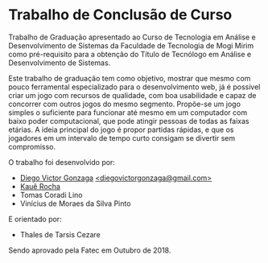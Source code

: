 # Trabalho de Conclusão de Curso
Trabalho de Graduação apresentado ao Curso de Tecnologia em Análise e Desenvolvimento de Sistemas da Faculdade de Tecnologia de Mogi Mirim como pré-requisito para a obtenção do Título de Tecnólogo em Análise e Desenvolvimento de Sistemas.

Este trabalho de graduação tem como objetivo, mostrar que mesmo com pouco ferramental especializado para o desenvolvimento web, já é possível criar um jogo com recursos de qualidade, com boa usabilidade e capaz de concorrer com outros jogos do mesmo segmento. Propõe-se um jogo simples o suficiente para funcionar até mesmo em um computador com baixo poder computacional, que pode atingir pessoas de todas as faixas etárias. A ideia principal do jogo é propor partidas rápidas, e que os jogadores em um intervalo de tempo curto consigam se divertir sem compromisso.

O trabalho foi desenvolvido por:

* [Diego Victor Gonzaga](https://www.linkedin.com/in/diego-victor-gonzaga) [\<diegovictorgonzaga@gmail.com\>](mailto:diegovictorgonzaga@gmail.com)
* [Kauê Rocha](https://www.linkedin.com/in/kauê-rocha-017625152)
* Tomas Coradi Lino
* Vinícius de Moraes da Silva Pinto

E orientado por:
* Thales de Tarsis Cezare

Sendo aprovado pela Fatec em Outubro de 2018.

